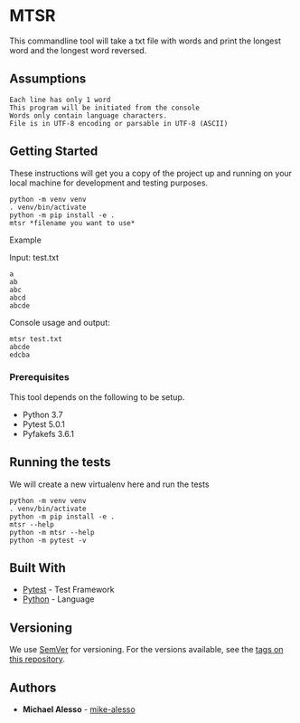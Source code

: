 # MTSR

This commandline tool will take a txt file with words and print the longest word and the longest word reversed.

## Assumptions

    Each line has only 1 word
    This program will be initiated from the console
    Words only contain language characters.
    File is in UTF-8 encoding or parsable in UTF-8 (ASCII)

## Getting Started

These instructions will get you a copy of the project up and running on your local machine for development and testing purposes.
```
python -m venv venv
. venv/bin/activate
python -m pip install -e .
mtsr *filename you want to use*
```

Example

Input:
test.txt
```
a
ab
abc
abcd
abcde
```
Console usage and output:
```
mtsr test.txt
abcde
edcba
```

### Prerequisites

This tool depends on the following to be setup.

- Python 3.7
- Pytest 5.0.1
- Pyfakefs 3.6.1

## Running the tests

We will create a new virtualenv here and run the tests
```
python -m venv venv
. venv/bin/activate
python -m pip install -e .
mtsr --help
python -m mtsr --help
python -m pytest -v
```

## Built With

* [Pytest](https://docs.pytest.org/en/latest/) - Test Framework
* [Python](https://python.org/) - Language

## Versioning

We use [SemVer](http://semver.org/) for versioning. For the versions available, see the [tags on this repository](https://github.com/your/project/tags). 

## Authors

* **Michael Alesso** - [mike-alesso](https://github.com/mike-alesso)
